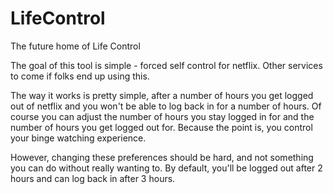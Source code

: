 # LifeControl
The future home of Life Control

The goal of this tool is simple - forced self control for netflix.  Other services to come if folks end up using this.

The way it works is pretty simple, after a number of hours you get logged out of netflix and you won't be able to log back in
for a number of hours.  Of course you can adjust the number of hours you stay logged in for and the number of hours you get
logged out for.  Because the point is, you control your binge watching experience.  

However, changing these preferences should be hard, and not something you can do without really wanting to.  By default,
you'll be logged out after 2 hours and can log back in after 3 hours.  
